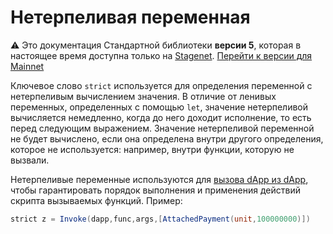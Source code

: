 # Нетерпеливая переменная

:warning: Это документация Стандартной библиотеки **версии 5**, которая в настоящее время доступна только на [Stagenet](/ru/blockchain/blockchain-network/). [Перейти к версии для Mainnet](/ru/ride/variables/)

Ключевое слово `strict` используется для определения переменной с нетерпеливым вычислением значения. В отличие от ленивых переменных, определенных с помощью `let`, значение нетерпеливой вычисляется немедленно, когда до него доходит исполнение, то есть перед следующим выражением. Значение нетерпеливой переменной не будет вычислено, если она определена внутри другого определения, которое не используется: например, внутри функции, которую не вызвали.

Нетерпеливые переменные используются для [вызова dApp из dApp](/ru/ride/advanced/dapp-to-dapp), чтобы гарантировать порядок выполнения и применения действий скрипта вызываемых функций. Пример:

```scala
strict z = Invoke(dapp,func,args,[AttachedPayment(unit,100000000)])
```
